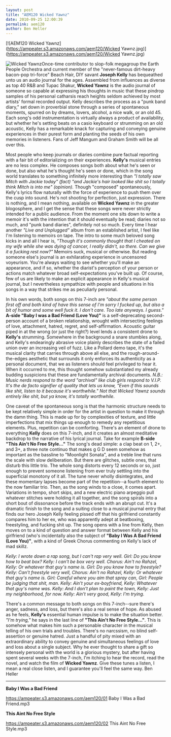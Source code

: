 ```yaml
---
layout: post
title: "AEM120 Wicked Yawnz"
date: 2010-09-25 12:00:39
permalink: aem120
author: Ben Heller
---
```

[![AEM120 Wicked Yawnz](https://ampeater.s3.amazonaws.com/aem120/Wicked Yawnz.jpg)](https://ampeater.s3.amazonaws.com/aem120/Wicked Yawnz.jpg)

![](http://ampeatermusic.com/wp-content/uploads/2010/09/Wicked-Yawnz-300x288.jpg "Wicked Yawnz")Once-time contributor to slop-folk megagroup the Earth People Orchestra and current member of the "never-famous dirt-heavy bacon-pop tri-force" Beach Hair, DIY savant **Joseph Kelly** has bequeathed unto us an audio journal for the ages. Assembled from influences as diverse as top 40 R&B and Tupac Shakur, **Wicked Yawnz** is the audio journal of someone so capable at expressing his thoughts in music that these pindrop samples of his personal catharsis reach heights seldom achieved by most artists' formal recorded output. Kelly describes the process as a "punk band diary," set down in proverbial stone through a series of spontaneous moments, spurred on by dreams, lovers, alcohol, a nice walk, or an old 45. Each song's odd instrumentation is virtually always a product of availability, but whether he's setting beats on a casio keyboard or strumming on an old acoustic, Kelly has a remarkable knack for capturing and conveying genuine experiences in their purest form and planting the seeds of his own memories in listeners. Fans of Jeff Mangum and Graham Smith will be all over this.

<!-- more -->

Most people who keep journals or diaries combine pure factual reporting with a fair bit of editorializing on their experiences. **Kelly's** musical entries are no less complex. He composes songs both about what he's seen or done, but also what he's thought he's seen or done, which in the song world translates to something infinitely more interesting than _"I totally saw Mitch with Jackie today" (fact) "and Jackie's hair looked like shit so I totally think Mitch is into me" (opinion)._ Though "composed" spontaneously, Kelly's lyrics flow naturally with the force of experience to push them over the cusp into sound. He's not shooting for perfection, just expression. There is nothing, and I mean nothing, available on **Wicked Yawnz** in the greater blogosphere, and I get the sense that these songs were never strictly intended for a public audience. From the moment one sits down to write a memoir it's with the intention that it should eventually be read; diaries not so much, and "punk band diaries", definitely not so much. Every time I hear another _"Live and Unplugged"_ album from an established artist, I feel like I'm listening to memoirs on tape. The intro to some much beloved song kicks in and all I hear is, _"Though it's commonly thought that I cheated on my wife while she was dying of cancer, I really didn't, so there. Can we give it a fucking rest now?"_ Memoirs suck, musical or otherwise. But reading someone else's journal is an exhilarating experience in uncensored voyeurism. You're always waiting to see whether you'll make an appearance, and if so, whether the diarist's perception of your person or actions match whatever broad self-expectations you've built up. Of course, few of us are likely to make an explicit appearance in Kelly's musical journal, but I nevertheless sympathize with people and situations in his songs in a way that strikes me as peculiarly personal.

In his own words, both songs on this 7-inch are _"about the same person first off and both kind of have this sense of I'm sorry I fucked up, but also a bit of humor and some well fuck it. I don't care. Too late anyways. I guess."_ **A-side "Baby I was a Bad Friend (Love You)"** is a self-deprecating second-person account of a broken relationship, wrought with intersecting feelings of love, attachment, hatred, regret, and self-affirmation. Acoustic guitar piped in at the wrong (or just the right?) level lends a consistent drone to **Kelly's** strumming. Somewhere in the background a snare stumbles along, and Kelly's endearingly abrasive voice plainly describes the state of a failed union over an increasing veil of fuzz. Like a Pollard demo tape, it's the musical clarity that carries through above all else, and the rough-around-the-edges aesthetic that surrounds it only enforces its authenticity as a personal document, that we as listeners should feel privileged to hear it. When it occurred to me, this thought somehow substantiated my already budding suspicions that these are fundamentally archival documents. _N.B.: Music nerds respond to the word "archival" like club girls respond to V.I.P. It's the de facto signifier of quality that lets us know, "Even if this sounds like shit, listen to it because it's worthwhile." Not that Wicked Yawnz sounds entirely like shit, but ya know, it's totally worthwhile._

One caveat of the spontaneous song is that the harmonic structure needs to be kept relatively simple in order for the artist in question to make it through the damn thing. This is made up for by complexities of texture, and little imperfections that mix things up enough to remedy any repetitious elements. Plus, repetition can be comforting. There's an element of drone to everything **Kelly** does on this 7-inch, and it creates an almost meditative backdrop to the narrative of his lyrical journal. Take for example **B-side "This Ain't No Free Style..."** The song's dead simple: a clap beat on 1, 2+, and 3+, a three note continuo that makes g G D seem somehow as important as the bassline to "Moonlight Sonata", and a treble line that runs the scale with slow deliberation. But there are glitches, subtle ones, that disturb this little trio. The whole song distorts every 12 seconds or so, just enough to prevent someone listening from ever truly settling into the superficial monotony of it all. The tune never wholly disintegrates, and these momentary lapses become part of the repetition--a fourth element to the now familiar trio. Then, as the song winds to a close, it comes apart. Variations in tempo, short skips, and a new electric piano arpeggio pull whatever stitches were holding it all together, and the song spirals into a short bout of dissonance before the track ends with an abrupt cut. It's a dramatic finish to the song and a suiting close to a musical journal entry that finds our hero Joseph Kelly feeling pissed off that his girlfriend constantly compares him to her ex, who was apparently adept at beatboxing, freestyling, and fucking shit up. The song opens with a line from Kelly, then moves on to a kind of question and answer format between Kelly and his girlfriend (who's incidentally also the subject of **"Baby I Was A Bad Friend (Love You)"**, with a kind of Greek Chorus commenting on Kelly's lack of mad skillz.

_Kelly: I wrote down a rap song, but I can't rap very well. Girl: Do you know how to beat box? Kelly: I can't be box very well. Chorus: Ain't no Rahzel, Kelly: Or whatever that guy's name is. Girl: Do you know how to freestyle? Kelly: Can't freestyle very well, Chorus: Ain't no Rahzel, Kelly: Or whatever that guy's name is. Girl: Careful where you aim that spray can, Girl: People be judging that shit, man. Kelly: Ain't your ex-boyfriend, Kelly: Whatever that guy's name was. Kelly: And I don't plan to paint the town, Kelly: Just my neighborhood, for now. Kelly: Ain't very good, Kelly: I'm trying._

There's a common message to both songs on this 7-inch--sure there's anger, sadness, and loss, but there's also a real sense of hope. As abused as he feels, **Kelly's** essential human impulse is to make the situation better. _"I'm trying,"_ he says in the last line of **"This Ain't No Free Style..."**. This is somehow what makes him such a personable character in the musical telling of his own trials and troubles. There's no narcssism, no blind self-assertion or genuine hatred. Just a handful of pity mixed with an extraordinary ability to convey genuine and simultaneous feelings of love and loss about a single subject. Why he ever thought to share a gift so intensely personal with the world is a glorious mystery, but after having spent several weeks with the 7-inch, I'm itching to hear the record, read the novel, and watch the film of **Wicked Yawnz**. Give these tunes a listen, I mean a real close listen, and I guarantee you'll feel the same way. Ben Heller

---

**Baby I Was a Bad Friend**

https://ampeater.s3.amazonaws.com/aem120/01 Baby I Was a Bad Friend.mp3

**This Aint No Free Style**

https://ampeater.s3.amazonaws.com/aem120/02 This Aint No Free Style.mp3

